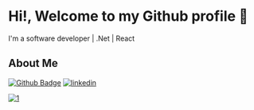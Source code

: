 # Hi!, Welcome to my Github profile   👋   
I'm a software developer | .Net | React

## About Me 
[![Github Badge](https://img.shields.io/badge/-Github-000?style=quare&labelColor=000&logo=Github&logoColor=white&link=link)](https://github.com/frkndnz)  [![linkedin](https://img.shields.io/badge/-Linkedin-blue?style=for-the-badge&logo=linkedin)](https://www.linkedin.com/in/furkandeniz1/)    

[![1](https://github-readme-stats.vercel.app/api/top-langs/?username=frkndnz&theme=blue-green)](https://github.com/frkndnz) 


<!--**frkndnz/frkndnz** is a ✨ _special_ ✨ repository because its `README.md` (this file) appears on your GitHub profile.


Here are some ideas to get you started:

- 🔭 I’m currently working on ...
- 🌱 I’m currently learning ...
- 👯 I’m looking to collaborate on ...
- 🤔 I’m looking for help with ...
- 💬 Ask me about ...
- 📫 How to reach me: ...
- 😄 Pronouns: ...
- ⚡ Fun fact: ...
-->
